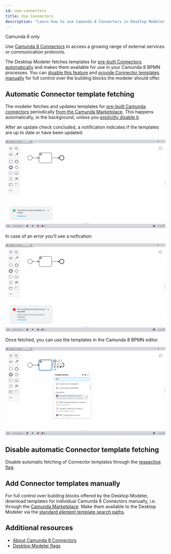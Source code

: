```yaml
---
id: use-connectors
title: Use Connectors
description: "Learn how to use Camunda 8 Connectors in Desktop Modeler."
---
```


<span class="badge badge--cloud">Camunda 8 only</span>

Use [Camunda 8 Connectors](../../connectors/introduction.md) to access a growing range of external services or communication protocols.

The Desktop Modeler fetches templates for [pre-built Connectors](../../connectors/out-of-the-box-connectors/available-connectors-overview.md) [automatically](#automatic-connector-template-fetching) and makes them available for use in your Camunda 8 BPMN processes.
You can [disable this feature](#disable-automatic-connector-template-fetching) and [provide Connector templates manually](#add-connector-templates-manually) for full control over the building blocks the modeler should offer.

## Automatic Connector template fetching

The modeler fetches and updates templates for [pre-built Camunda connectors](../../connectors/out-of-the-box-connectors/available-connectors-overview.md) periodically [from the Camunda Marketplace](https://marketplace.camunda.com/en-US/listing?pl=3038&attr=20486&cat=107792&locale=en-US). This happens automatically, in the background, unless you [explicitly disable it](#disable-automatic-connector-template-fetching).

After an update check concluded, a notification indicates if the templates are up to date or have been updated:

![Camunda Connector templates up to date notification](./img/use-connectors/up-to-date.png)

In case of an error you'll see a nofication:

![Error updating Camunda Connector templates notification](./img/use-connectors/error.png)

Once fetched, you can use the templates in the Camunda 8 BPMN editor.

![Using Camunda Connector templates in the Camunda 8 BPMN editor](./img/use-connectors/apply.png)

## Disable automatic Connector template fetching

Disable automatic fetching of Connector templates through the [respective flag](./flags/flags.md#disable-connector-templates).

## Add Connector templates manually

For full control over building blocks offered by the Desktop Modeler, download templates for individual Camunda 8 Connectors manually, i.e. through the [Camunda Marketplace](https://marketplace.camunda.com/). Make them available to the Desktop Modeler via the [standard element template search paths](./element-templates/configuring-templates.md).

## Additional resources

- [About Camunda 8 Connectors](../../connectors/out-of-the-box-connectors/available-connectors-overview.md)
- [Desktop Modeler flags](./flags/flags.md#disable-connector-templates)
